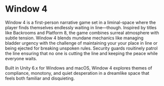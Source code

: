 # Window 4

Window 4 is a first-person narrative game set in a liminal-space where the player finds themselves endlessly waiting in line—though. Inspired by titles like Backrooms and Platform 8, the game combines surreal atmosphere with subtle tension. Window 4 blends mundane mechanics like managing bladder urgency with the challenge of maintaining your your place in line or being ejected for breaking unspoken rules. Security guards rouitinely patrol the line ensuring that no one is cutting the line and keeping the peace while everyone waits.

Built in Unity 6.x for Windows and macOS, Window 4 explores themes of compliance, monotony, and quiet desperation in a dreamlike space that feels both familiar and disquieting.
